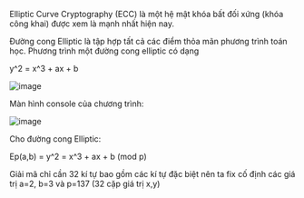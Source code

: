 Elliptic Curve Cryptography (ECC) là một hệ mật khóa bất đối xứng (khóa công khai) được xem là mạnh nhất hiện nay.

Đường cong Elliptic là tập hợp tất cả các điểm thỏa mãn phương trình toán học. 
Phương trình một đường cong elliptic có dạng

y^2 = x^3 + ax + b

![image](https://user-images.githubusercontent.com/81867521/184389037-d164820f-18f6-4a2a-8318-447cf2e105ff.png)


Màn hình console của chương trình:

![image](https://user-images.githubusercontent.com/81867521/184388912-71149076-d5fc-45b9-a92a-76aabd62cc24.png)

Cho đường cong Elliptic: 

Ep(a,b) = y^2 = x^3 + ax + b (mod p)

Giải mã chỉ cần 32 kí tự bao gồm các kí tự đặc biệt nên ta fix cố định các giá trị a=2, b=3 và p=137 (32 cặp giá trị x,y)


